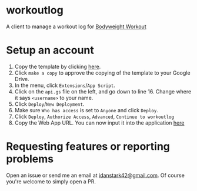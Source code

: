 # workoutlog
A client to manage a workout log for [Bodyweight Workout](http://www.startbodyweight.com/?m=1)

# Setup an account
1. Copy the template by clicking [here](https://docs.google.com/spreadsheets/d/176AXYcNtj9nh6Q4WchW6BJo0Lc8XzknYXm9stL3_eNA/copy).
2. Click `make a copy` to approve the copying of the template to your Google Drive.
3. In the menu, click `Extensions`/`App Script`.
4. Click on the `api.gs` file on the left, and go down to line 16. Change where it says `<username>` to your name.
5. Click `Deploy`/`New Deployment`.
6. Make sure `Who has access` is set to `Anyone` and click `Deploy`.
7. Click `Deploy`, `Authorize Access`, `Advanced`, `Continue to workoutlog`
8. Copy the Web App URL. You can now input it into the application [here](https://wol.netlify.app)

# Requesting features or reporting problems
Open an issue or send me an email at idanstark42@gmail.com. Of course you're welcome to simply open a PR.
